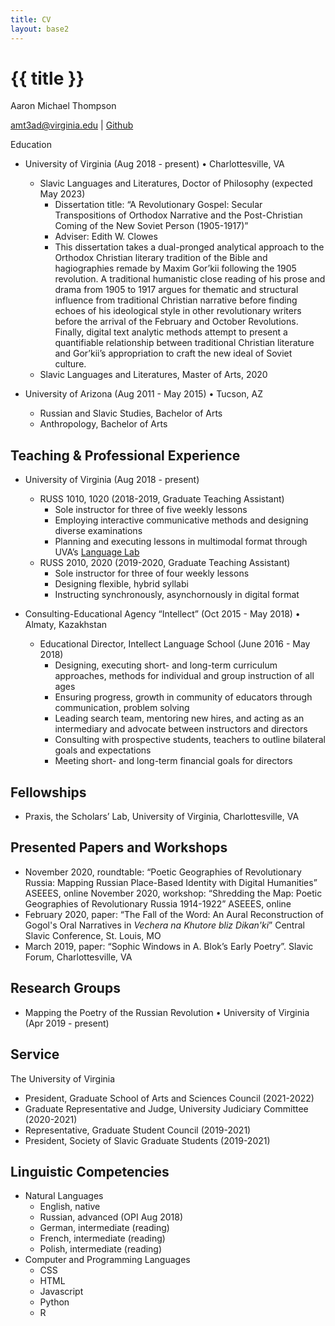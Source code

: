 ```yaml
---
title: CV
layout: base2
---
```

# {{ title }}
<div class="cv cv-header">
  Aaron Michael Thompson
  
  <a href="mailto:amt3ad@virginia.edu">amt3ad@virginia.edu</a> | <a href="https://github.com/amthomps1">Github</a>
</div>

<div>
  Education
  
  - University of Virginia (Aug 2018 - present) • Charlottesville, VA
    - Slavic Languages and Literatures, Doctor of Philosophy (expected May 2023)
      - Dissertation title: “A Revolutionary Gospel: Secular Transpositions of Orthodox Narrative and the Post-Christian Coming of the New Soviet Person (1905-1917)”
      - Adviser: Edith W. Clowes
      - This dissertation takes a dual-pronged analytical approach to the Orthodox Christian literary tradition of the Bible and hagiographies remade by Maxim Gor’kii following the 1905 revolution. A traditional humanistic close reading of his prose and drama from 1905 to 1917 argues for thematic and structural influence from traditional Christian narrative before finding echoes of his ideological style in other revolutionary writers before the arrival of the February and October Revolutions. Finally, digital text analytic methods attempt to present a quantifiable relationship between traditional Christian literature and Gor’kii’s appropriation to craft the new ideal of Soviet culture.
    - Slavic Languages and Literatures, Master of Arts, 2020
  
  
  - University of Arizona (Aug 2011 - May 2015) • Tucson, AZ
    - Russian and Slavic Studies, Bachelor of Arts
    - Anthropology, Bachelor of Arts
  
  ## Teaching & Professional Experience
  
  - University of Virginia (Aug 2018 - present)
      - RUSS 1010, 1020 (2018-2019, Graduate Teaching Assistant)
          - Sole instructor for three of five weekly lessons
          - Employing interactive communicative methods and designing diverse examinations
          - Planning and executing lessons in multimodal format through UVA’s [Language Lab](https://languagecommons.as.virginia.edu/language-lab)
      - RUSS 2010, 2020 (2019-2020, Graduate Teaching Assistant)
        - Sole instructor for three of four weekly lessons
        - Designing flexible, hybrid syllabi
        - Instructing synchronously, asynchornously in digital format
  
  - Consulting-Educational Agency “Intellect” (Oct 2015 - May 2018) • Almaty, Kazakhstan
      - Educational Director, Intellect Language School (June 2016 - May 2018)
          - Designing, executing short- and long-term curriculum approaches, methods for individual and group instruction of all ages
          - Ensuring progress, growth in community of educators through communication, problem solving
          - Leading search team, mentoring new hires, and acting as an intermediary and advocate between instructors and directors
          - Consulting with prospective students, teachers to outline bilateral goals and expectations
          - Meeting short- and long-term financial goals for directors
  
  ## Fellowships
  - Praxis, the Scholars’ Lab, University of Virginia, Charlottesville, VA
  
  ## Presented Papers and Workshops
  - November 2020, roundtable: “Poetic Geographies of Revolutionary Russia: Mapping Russian Place-Based Identity with Digital Humanities” ASEEES, online November 2020, workshop: “Shredding the Map: Poetic Geographies of Revolutionary Russia 1914-1922” ASEEES, online
  - February 2020, paper: “The Fall of the Word: An Aural Reconstruction of Gogol's Oral Narratives in _Vechera
  na Khutore bliz Dikan'ki_” Central Slavic Conference, St. Louis, MO
  - March 2019, paper: “Sophic Windows in A. Blok’s Early Poetry”. Slavic Forum, Charlottesville, VA
  
  ## Research Groups
  - Mapping the Poetry of the Russian Revolution • University of Virginia (Apr 2019 - present)
  
  ## Service
  
  The University of Virginia
  - President, Graduate School of Arts and Sciences Council (2021-2022)
  - Graduate Representative and Judge, University Judiciary Committee (2020-2021)
  - Representative, Graduate Student Council (2019-2021)
  - President, Society of Slavic Graduate Students (2019-2021)
  
  ## Linguistic Competencies
  - Natural Languages
    - English, native
    - Russian, advanced (OPI Aug 2018)
    - German, intermediate (reading)
    - French, intermediate (reading)
    - Polish, intermediate (reading)
  - Computer and Programming Languages
    - CSS
    - HTML
    - Javascript
    - Python
    - R
</div>